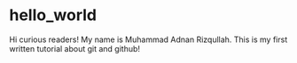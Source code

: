 # hello_world

Hi curious readers!
My name is Muhammad Adnan Rizqullah.
This is my first written tutorial about git and github!

